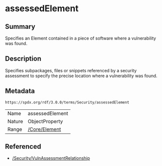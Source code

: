 <!-- Automatically generated by spec-parser v2.1.0 on 2024-06-17T15:44:58.460830+00:00 -->
<!-- SPDX-License-Identifier: Community-Spec-1.0 -->

# assessedElement

## Summary

Specifies an Element contained in a piece of software where a vulnerability was
found.


## Description

Specifies subpackages, files or snippets referenced by a security assessment
to specify the precise location where a vulnerability was found.


## Metadata

`https://spdx.org/rdf/3.0.0/terms/Security/assessedElement`


| | |
|---|---|
| Name | assessedElement |
| Nature | ObjectProperty |
| Range | [/Core/Element](../../Core/Classes/Element.md) |




## Referenced

- [/Security/VulnAssessmentRelationship](../../Security/Classes/VulnAssessmentRelationship.md)

